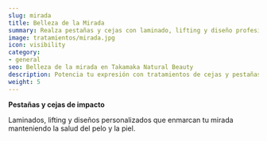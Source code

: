 ```yaml
---
slug: mirada
title: Belleza de la Mirada
summary: Realza pestañas y cejas con laminado, lifting y diseño profesional.
image: tratamientos/mirada.jpg
icon: visibility
category:
- general
seo: Belleza de la mirada en Takamaka Natural Beauty
description: Potencia tu expresión con tratamientos de cejas y pestañas de larga duración y acabado natural.
weight: 5
---
```


**Pestañas y cejas de impacto**

Laminados, lifting y diseños personalizados que enmarcan tu mirada manteniendo la salud del pelo y la piel.
